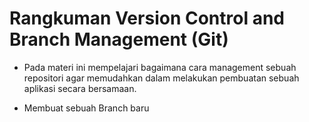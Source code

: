 # Rangkuman Version Control and Branch Management (Git)

- Pada materi ini mempelajari bagaimana cara management sebuah repositori agar memudahkan dalam melakukan pembuatan sebuah aplikasi secara bersamaan.

- Membuat sebuah Branch baru 